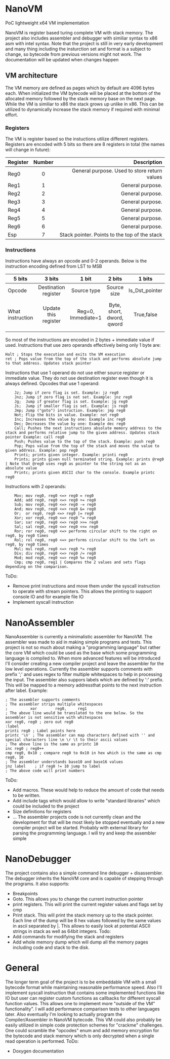 # NanoVM
PoC lightweight x64 VM implementation

NanoVM is register based turing complete VM with stack memory. The project also includes assembler and debugger with similiar syntax to x86 asm with intel syntax. Note that the project is still in very early development and many thing including the insturction set and format is a subject to change, so bytecode from previous versions might not work. The documentation will be updated when changes happen

## VM architecture

The VM memory are defined as pages which by default are 4096 bytes each. When initialized the VM bytecode will be placed at the bottom of the allocated memory followed by the stack memory base on the next page. While the VM is similiar to x86 the stack grows up unlike in x86. This can be utilized to dynamically increase the stack memory if required with minimal effort.

### Registers
The VM is register based so the instuctions utilize different registers. Registers are encoded with 5 bits so there are 8 registers in total (the names will change in future):

| Register        | Number        | Description                                  |
| -------------   |:-------------:| --------------------------------------------:|
| Reg0            | 0             | General purpose. Used to store return values |
| Reg1            | 1             | General purpose.                             |
| Reg2            | 2             | General purpose.                             |
| Reg3            | 3             | General purpose.                             |
| Reg4            | 4             | General purpose.                             |
| Reg5            | 5             | General purpose.                             |
| Reg6            | 6             | General purpose.                             |
| Esp             | 7             | Stack pointer. Points to the top of the stack|

### Instructions
Instructions have always an opcode and 0-2 operands. Below is the instruction encoding defined from LST to MSB

| 5 bits           | 3 bits                | 1 bit             | 2 bits                      | 1 bits        | 1 bit         | 3 bits        |
| -------------    |:---------------------:|:-----------------:|:---------------------------:|:-------------:|:-------------:|:-------------:|
| Opcode           | Destination register  | Source type       | Source size                 | Is_Dst_pointer| Is_Src_pointer|Source register|
| What instruction | Update this register  | Reg=0, Immediate=1| Byte, short, dword, qword   | True,false    | True, false   | Source register if src type is reg|

So most of the instructions are encoded in 2 bytes + immediate value if used. Instructions that use zero operands effectively being only 1 byte are:
```assembly
Halt ; Stops the execution and exits the VM execution
ret ; Pops value from the top of the stack and performs absolute jump to that address. Updates stack pointer
```
Instructions that use 1 operand do not use either source register or immediate value. They do not use destination register even though it is always defined. Opcodes that use 1 operand:
```assembly
	Jz; Jump if zero flag is set. Example: jz reg0
	Jnz; Jump if zero flag is not set. Example: jnz reg0
	Jg;  Jump if greater flag is set. Example: jg reg0
	Js;  Jump if smaller flag is set. Example: js reg0
	Jmp; Jump ("goto") instruction. Example: jmp reg0
	Not; Flip the bits in value. Example: not reg0
	Inc; Increases the value by one: Example inc reg0
	Dec; Decreases the value by one: Example dec reg0
	Call; Pushes the next instructions absolute memory address to the stack and performs relative jump to the given address. Updates stack pointer Example: call reg0
	Push; Pushes value to the top of the stack. Example: push reg0
	Pop; Pops value from the top of the stack and moves the value to given address. Example: pop reg0
	Printi; prints given integer. Example: printi reg0
	Prints; prints given null terminated string. Example: prints @reg0 | Note that @reg0 uses reg0 as pointer to the string not as an absolute value
	Printc; prints given ASCII char to the console. Example printc reg0
```
Instructions with 2 operands:
```assembly
	Mov; mov reg0, reg0 <=> reg0 = reg0
	Add; add reg0, reg0 <=> reg0 += reg0
	Sub; mov reg0, reg0 <=> reg0 -= reg0
	And; mov reg0, reg0 <=> reg0 &= reg0
	Or;  or reg0, reg0 <=> reg0 |= reg0
	Xor; xor reg0, reg0 <=> reg0 ^= reg0
	Sar; sar reg0, reg0 <=> reg0 >>= reg0
	Sal; sal reg0, reg0 <=> reg0 <<= reg0
	Ror; ror reg0, reg0 <=> performs circular shift to the right on reg0, by reg0 times
	Rol; rol reg0, reg0 <=> performs circular shift to the left on reg0, by reg0 times
	Mul; mul reg0, reg0 <=> reg0 *= reg0
	Div; div reg0, reg0 <=> reg0 /= reg0
	Mod; mod reg0, reg0 <=> reg0 %= reg0
	Cmp; cmp reg0, reg1 | Compares the 2 values and sets flags depending on the comparison.
```
ToDo:
* Remove print instructions and move them under the syscall instruction to operate with stream pointers. This allows the printing to support console IO and for example file IO
* Implement syscall instruction

# NanoAssembler
NanoAssembler is currently a minimalistic assembler for NanoVM. The assembler was made to aid in making simple programs and tests. This project is not so much about making a "programming language" but rather the core VM which could be used as the base which some programming language is compiled to. When more advanced features will be introduced I'll consider creating a new compiler project and leave the assembler for the low level operations.
Currently the assembler supports comments with prefix ';' and uses regex to filter multiple whitespaces to help in processing the input. The assembler also suppors labels which are defined by ':' prefix. This will be mapped to a memory addressthat points to the next instruction after label. Example:
```assembly
; The assembler supports comments
; The assembler strips multiple whitespaces
;          xor        reg0,     reg1 
; The above line would be translated to the one below. So the assembler is not sensitive with whitespaces
xor reg0, reg0 ; zero out reg0
:label
printi reg0 ; Label points here
printc '\n' ; The assembler can map characters defined with '' and special characters line \n \r \t to their ascii values
; The above line is the same as printc 10
inc reg0 ; reg0++
cmp reg0, 0x10 ; compare reg0 to 0x10 in hex which is the same as cmp reg0, 10
; The assembler understands base10 and base16 values
jnz label    ; if reg0 != 10 jump to label
; The above code will print numbers
```
ToDo:
* Add macros. These would help to reduce the amount of code that needs to be written.
* Add include tags which would allow to write "standard libraries" which could be included to the project
* Size definitions for registers
* ...
The assembler projects code is not currently clean and the development for that will be most likely be stopped eventually and a new compiler project will be started. Probably with external library for parsing the programming language. I will try and keep the assembler simple

# NanoDebugger

The project contains also a simple command line debugger + disassembler. The debugger inherits the NanoVM core and is capable of stepping through the programs. It also supports:
* Breakpoints
* Goto. This allows you to change the current instruction pointer
* print registers. This will print the current register values and flags set by cmp
* Print stack. This will print the stack memory up to the stack pointer. Each line of the dump will be 8 hex values followed by the same values in ascii separated by |. This allows to easily look at potential ASCII strings in stack as well as 64bit integers.
Todo:
* Add commands for modifying the stack and registers
* Add whole memory dump which will dump all the memory pages including code and stack to the disk.

# General

The longer term goal of the project is to be embeddable VM with a small bytecode format while maintaining reasonable performance speed. Also I'll implement syscall instruction that contains some implemented functions like IO but user can register custom functions as callbacks for different syscall function values. This allows one to implement more "outside of the VM" functionality". I will add performance comparison tests to other languages later. Also eventually I'm looking to actually program the Compiler/Assembler in NanoVM bytecode. This VM could also probably be easily utilized in simple code protection schemes for "crackme" challenges. One could scramble the "opcodes" enum and add memory encryption for the bytecode and stack memory which is only decrypted when a single read operation is performed.
ToDo:
* Doxygen documentation
